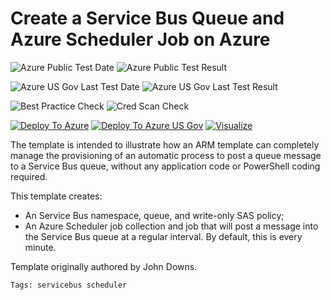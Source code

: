 # Create a Service Bus Queue and Azure Scheduler Job on Azure

![Azure Public Test Date](https://azurequickstartsservice.blob.core.windows.net/badges/101-scheduler-service-bus/PublicLastTestDate.svg)
![Azure Public Test Result](https://azurequickstartsservice.blob.core.windows.net/badges/101-scheduler-service-bus/PublicDeployment.svg)

![Azure US Gov Last Test Date](https://azurequickstartsservice.blob.core.windows.net/badges/101-scheduler-service-bus/FairfaxLastTestDate.svg)
![Azure US Gov Last Test Result](https://azurequickstartsservice.blob.core.windows.net/badges/101-scheduler-service-bus/FairfaxDeployment.svg)

![Best Practice Check](https://azurequickstartsservice.blob.core.windows.net/badges/101-scheduler-service-bus/BestPracticeResult.svg)
![Cred Scan Check](https://azurequickstartsservice.blob.core.windows.net/badges/101-scheduler-service-bus/CredScanResult.svg)

[![Deploy To Azure](https://raw.githubusercontent.com/fathym-it/azure-quickstart-templates/master/1-CONTRIBUTION-GUIDE/images/deploytoazure.svg?sanitize=true)](https://portal.azure.com/#create/Microsoft.Template/uri/https%3A%2F%2Fraw.githubusercontent.com%2Ffathym-it%2Fazure-quickstart-templates%2Fmaster%2F101-scheduler-service-bus%2Fazuredeploy.json)
[![Deploy To Azure US Gov](https://raw.githubusercontent.com/fathym-it/azure-quickstart-templates/master/1-CONTRIBUTION-GUIDE/images/deploytoazuregov.svg?sanitize=true)](https://portal.azure.us/#create/Microsoft.Template/uri/https%3A%2F%2Fraw.githubusercontent.com%2Ffathym-it%2Fazure-quickstart-templates%2Fmaster%2F101-scheduler-service-bus%2Fazuredeploy.json)
[![Visualize](https://raw.githubusercontent.com/fathym-it/azure-quickstart-templates/master/1-CONTRIBUTION-GUIDE/images/visualizebutton.svg?sanitize=true)](http://armviz.io/#/?load=https%3A%2F%2Fraw.githubusercontent.com%2Ffathym-it%2Fazure-quickstart-templates%2Fmaster%2F101-scheduler-service-bus%2Fazuredeploy.json)

The template is intended to illustrate how an ARM template can completely manage the provisioning of an automatic process to post a queue message to a Service Bus queue, without any application code or PowerShell coding required.

This template creates:
 * An Service Bus namespace, queue, and write-only SAS policy;
 * An Azure Scheduler job collection and job that will post a message into the Service Bus queue at a regular interval. By default, this is every minute.

Template originally authored by John Downs.

`Tags: servicebus scheduler`